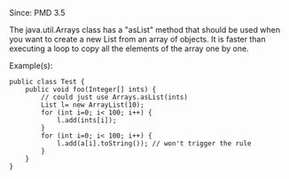Since: PMD 3.5

The java.util.Arrays class has a &quot;asList&quot; method that should be used when you want to create a new List from
an array of objects. It is faster than executing a loop to copy all the elements of the array one by one.

Example(s):
```
public class Test {
    public void foo(Integer[] ints) {
        // could just use Arrays.asList(ints)
        List l= new ArrayList(10);
        for (int i=0; i< 100; i++) {
            l.add(ints[i]);
        }
        for (int i=0; i< 100; i++) {
            l.add(a[i].toString()); // won't trigger the rule
        }
    }
}
```
